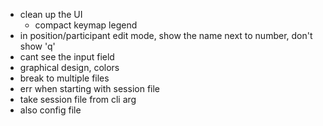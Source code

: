 - clean up the UI
  - compact keymap legend
- in position/participant edit mode, show the name next to number, don't show 'q'
- cant see the input field
- graphical design, colors
- break to multiple files
- err when starting with session file
- take session file from cli arg
- also config file
